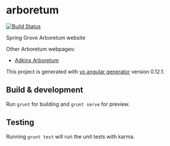 # arboretum

[![Build Status](https://travis-ci.org/eczajk1/spring-grove-arboretum.svg?branch=master)](https://travis-ci.org/eczajk1/spring-grove-arboretum)

Spring Grove Arboretum website

Other Arboretum webpages:
- [Adkins Arboretum](http://www.adkinsarboretum.org)

This project is generated with [yo angular generator](https://github.com/yeoman/generator-angular)
version 0.12.1.

## Build & development

Run `grunt` for building and `grunt serve` for preview.

## Testing

Running `grunt test` will run the unit tests with karma.
